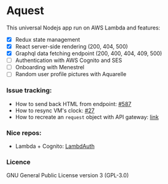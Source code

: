 # Aquest

This universal Nodejs app run on AWS Lambda and features:

- [x] Redux state management
- [x] React server-side rendering (200, 404, 500)
- [x] Graphql data fetching endpoint (200, 400, 404, 409, 500)
- [ ] Authentication with AWS Cognito and SES
- [ ] Onboarding with Menestrel
- [ ] Random user profile pictures with Aquarelle

### Issue tracking:
- How to send back HTML from endpoint: [#587](https://github.com/serverless/serverless/issues/587)
- How to resync VM's clock: [#27](https://github.com/serverless/serverless/issues/27)
- How to recreate an `request` object with API gateway: [link](http://kennbrodhagen.net/2015/12/06/how-to-create-a-request-object-for-your-lambda-event-from-api-gateway/)

### Nice repos:

- Lambda + Cognito: [LambdAuth](https://github.com/danilop/LambdAuth)

### Licence

GNU General Public License version 3 (GPL-3.0)
